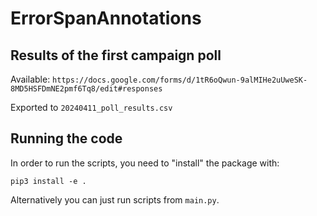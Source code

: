 # ErrorSpanAnnotations

## Results of the first campaign poll

Available: `https://docs.google.com/forms/d/1tR6oQwun-9alMIHe2uUweSK-8MD5HSFDmNE2pmf6Tq8/edit#responses`

Exported to `20240411_poll_results.csv`

## Running the code

In order to run the scripts, you need to "install" the package with:
```
pip3 install -e .
```

Alternatively you can just run scripts from `main.py`.